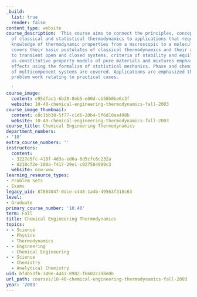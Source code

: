 ```yaml
---
_build:
  list: true
  render: false
content_type: website
course_description: 'This course aims to connect the principles, concepts, and laws/postulates
  of classical and statistical thermodynamics to applications that require quantitative
  knowledge of thermodynamic properties from a macroscopic to a molecular level. It
  covers their basic postulates of classical thermodynamics and their application
  to transient open and closed systems, criteria of stability and equilibria, as well
  as constitutive property models of pure materials and mixtures emphasizing molecular-level
  effects using the formalism of statistical mechanics. Phase and chemical equilibria
  of multicomponent systems are covered. Applications are emphasized through extensive
  problem work relating to practical cases.

  '
course_image:
  content: e95dfac1-6b28-8eb5-e00d-cb58b0be6c3f
  website: 10-40-chemical-engineering-thermodynamics-fall-2003
course_image_thumbnail:
  content: c0c1bb38-5f77-c1d6-20b4-5f6d10aa498b
  website: 10-40-chemical-engineering-thermodynamics-fall-2003
course_title: Chemical Engineering Thermodynamics
department_numbers:
- '10'
extra_course_numbers: ''
instructors:
  content:
  - 3227e5fc-418f-4d3a-ed6a-8d5cfc6c232a
  - 0210cf2e-100a-f417-29e1-c027584999c3
  website: ocw-www
learning_resource_types:
- Problem Sets
- Exams
legacy_uid: 87804047-0dce-c448-1a4b-49563f318c63
level:
- Graduate
primary_course_number: '10.40'
term: Fall
title: Chemical Engineering Thermodynamics
topics:
- - Science
  - Physics
  - Thermodynamics
- - Engineering
  - Chemical Engineering
- - Science
  - Chemistry
  - Analytical Chemistry
uid: bf4b53f6-340e-4443-8982-f6602c2d8e0b
url_path: courses/10-40-chemical-engineering-thermodynamics-fall-2003
year: '2003'
---
```

